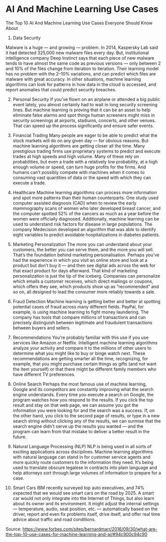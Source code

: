 # AI And Machine Learning Use Cases


The Top 10 AI And Machine Learning Use Cases Everyone Should Know About <BR>

1. Data Security

Malware is a huge — and growing — problem. In 2014, Kaspersky Lab said it had detected 325,000 new malware files every day. But, institutional intelligence company Deep Instinct says that each piece of new malware tends to have almost the same code as previous versions — only between 2 and 10% of the files change from iteration to iteration. Their learning model has no problem with the 2–10% variations, and can predict which files are malware with great accuracy. In other situations, machine learning algorithms can look for patterns in how data in the cloud is accessed, and report anomalies that could predict security breaches.

2. Personal Security
If you’ve flown on an airplane or attended a big public event lately, you almost certainly had to wait in long security screening lines. But machine learning is proving that it can be an asset to help eliminate false alarms and spot things human screeners might miss in security screenings at airports, stadiums, concerts, and other venues. That can speed up the process significantly and ensure safer events.

3. Financial Trading
Many people are eager to be able to predict what the stock markets will do on any given day — for obvious reasons. But machine learning algorithms are getting closer all the time. Many prestigious trading firms use proprietary systems to predict and execute trades at high speeds and high volume. Many of these rely on probabilities, but even a trade with a relatively low probability, at a high enough volume or speed, can turn huge profits for the firms. And humans can’t possibly compete with machines when it comes to consuming vast quantities of data or the speed with which they can execute a trade.

4. Healthcare
Machine learning algorithms can process more information and spot more patterns than their human counterparts. One study used computer assisted diagnosis (CAD) when to review the early mammography scans of women who later developed breast cancer, and the computer spotted 52% of the cancers as much as a year before the women were officially diagnosed. Additionally, machine learning can be used to understand risk factors for disease in large populations. The company Medecision developed an algorithm that was able to identify eight variables to predict avoidable hospitalizations in diabetes patients.

5. Marketing Personalization
The more you can understand about your customers, the better you can serve them, and the more you will sell.  That’s the foundation behind marketing personalisation. Perhaps you’ve had the experience in which you visit an online store and look at a product but don’t buy it — and then see digital ads across the web for that exact product for days afterward. That kind of marketing personalization is just the tip of the iceberg. Companies can personalize which emails a customer receives, which direct mailings or coupons, which offers they see, which products show up as “recommended” and so on, all designed to lead the consumer more reliably towards a sale.

6. Fraud Detection
Machine learning is getting better and better at spotting potential cases of fraud across many different fields. PayPal, for example, is using machine learning to fight money laundering. The company has tools that compare millions of transactions and can precisely distinguish between legitimate and fraudulent transactions between buyers and sellers.

7. Recommendations
You’re probably familiar with this use if you use services like Amazon or Netflix. Intelligent machine learning algorithms analyze your activity and compare it to the millions of other users to determine what you might like to buy or binge watch next. These recommendations are getting smarter all the time, recognizing, for example, that you might purchase certain things as gifts (and not want the item yourself) or that there might be different family members who have different TV preferences.

8. Online Search
Perhaps the most famous use of machine learning, Google and its competitors are constantly improving what the search engine understands. Every time you execute a search on Google, the program watches how you respond to the results. If you click the top result and stay on that web page, we can assume you got the information you were looking for and the search was a success.  If, on the other hand, you click to the second page of results, or type in a new search string without clicking any of the results, we can surmise that the search engine didn’t serve up the results you wanted — and the program can learn from that mistake to deliver a better result in the future.

9. Natural Language Processing (NLP)
NLP is being used in all sorts of exciting applications across disciplines. Machine learning algorithms with natural language can stand in for customer service agents and more quickly route customers to the information they need. It’s being used to translate obscure legalese in contracts into plain language and help attorneys sort through large volumes of information to prepare for a case.

10. Smart Cars
IBM recently surveyed top auto executives, and 74% expected that we would see smart cars on the road by 2025. A smart car would not only integrate into the Internet of Things, but also learn about its owner and its environment. It might adjust the internal settings — temperature, audio, seat position, etc. — automatically based on the driver, report and even fix problems itself, drive itself, and offer real time advice about traffic and road conditions.

Source:
https://www.forbes.com/sites/bernardmarr/2016/09/30/what-are-the-top-10-use-cases-for-machine-learning-and-ai/#94c900c94c90<BR>



